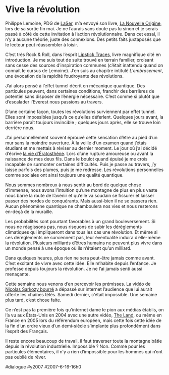 # Vive la révolution

Philippe Lemoine, PDG de [LaSer](http://www.laser.fr/fr/), m’a envoyé son livre, [La Nouvelle Origine](http://www.lanouvelleorigine.com), lors de sa sortie fin mai. Je ne l’aurais sans doute pas lu sinon et je serais passé à côté de cette invitation à l’action révolutionnaire. Dans cet essai, il n’y a aucune théorie, juste des connexions. Des petits faits juxtaposés que le lecteur peut réassembler à loisir.

C’est très Rock & Roll, dans l’esprit [Lipstick Traces](http://www.amazon.fr/Lipstick-Traces-histoire-secr%C3%A8te-vingti%C3%A8me/dp/2070410773/), livre magnifique cité en introduction. Je me suis tout de suite trouvé en terrain familier, croisant sans cesse des sources d’inspiration communes (c’était inattendu quand on connait le cursus de Lemoine). J’en suis au chapitre intitulé *L’embrasement*, une évocation de la rapidité foudroyante des révolutions.

J’ai alors pensé à l’effet tunnel décrit en mécanique quantique. Des particules peuvent, dans certaines conditions, franchir des barrières de potentiel sans disposer de l’énergie nécessaire. C’est comme si plutôt que d’escalader l’Everest nous passions au travers.

D’une certaine façon, toutes les révolutions surviennent par effet tunnel. Elles sont impossibles jusqu’à ce qu’elles déferlent. Quelques jours avant, la barrière paraît toujours invincible ; quelques jours après, elle se trouve loin derrière nous.

J’ai personnellement souvent éprouvé cette sensation d’être au pied d’un mur sans la moindre ouverture. À la veille d’un examen quand j’étais étudiant et me mettais à réviser au dernier moment. Le jour où j’ai décidé d’écrive [la vie d’Ératosthène](eratosthene-chez-lulu.md). Lors d’une rupture amoureuse ou avant la naissance de mes deux fils. Dans le boulot quand épuisé je me crois incapable de surmonter certaines difficultés. Puis je passe au travers, j’y laisse parfois des plumes, puis je me redresse. Les révolutions personnelles comme sociales ont ainsi toujours une qualité quantique.

Nous sommes nombreux à nous sentir au bord de quelque chose d’immense, nous avons l’intuition qu’une montagne de plus en plus vaste nous barre la route de l’avenir et qu’elle va soudain se fissurer et laisser passer des hordes de conquérants. Mais aussi-bien il ne se passera rien. Aucun phénomène quantique ne chamboulera nos vies et nous resterons en-deçà de la muraille.

Les probabilités sont pourtant favorables à un grand bouleversement. Si nous ne réagissons pas, nous risquons de subir les dérèglements climatiques qui impliqueront dans tous les cas une révolution. Et même si ces dérèglements ne surviennent pas, leur éventualité induira d’elle-même la révolution. Plusieurs milliards d’êtres humains ne peuvent plus vivre dans un monde pensé à une époque où ils n’étaient qu’un milliard.

Dans quelques heures, plus rien ne sera peut-être jamais comme avant. C’est excitant de vivre avec cette idée. Elle m’habite depuis l’enfance. Je professe depuis toujours la révolution. Je ne l’ai jamais senti aussi menaçante.

Cette semaine nous venons d’en percevoir les prémisses. La vidéo de [Nicolas Sarkozy bourré](http://www.youtube.com/watch?v=I4u3449L5VI&eurl=http%3A%2F%2Fwww%2Ebozarblog%2Einfo%2Findex%2Ephp%3F2007%2F06%2F09%2F566%2Dsarkozy%2Dsaoul%2Dvoire%2Dcompletement%2Dbeurre%2Dlors%2Ddune%2Dconference%2Dde%2Dpresse%2Dap) a dépassé sur internet l’audience que lui aurait offerte les chaînes télés. Samedi dernier, c’était impossible. Une semaine plus tard, c’est chose faite.

Ce n’est pas la première fois qu’internet dame le pion aux médias établis, on l’a vu aux États-Unis en 2004 avec une autre vidéo, [The Land](http://www.jibjab.com/originals/this_land), ou même en France en 2005 lors du référendum européen, mais cette fois cette idée de la fin d’un ordre vieux d’un demi-siècle s’implante plus profondément dans l’esprit des Français.

Il reste encore beaucoup de travail, il faut traverser toute la montagne bâtie depuis la révolution industrielle. Impossible ? Non. Comme pour les particules élémentaires, il n’y a rien d’impossible pour les hommes qui n’ont pas oublié de rêver.

#dialogue #y2007 #2007-6-16-16h0
